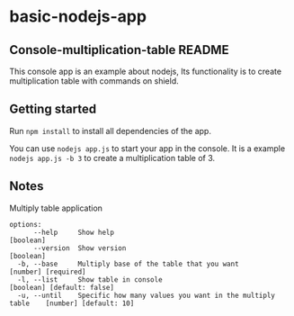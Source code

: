 # basic-nodejs-app

## Console-multiplication-table README

This console app is an example about nodejs, Its functionality is to create multiplication table with commands on shield.

## Getting started

Run `npm install` to install all dependencies of the app.

You can use `nodejs app.js` to start your app in the console. It is a example `nodejs app.js -b 3` to create a multiplication table of 3.

## Notes

Multiply table application

```text
options:
      --help     Show help                                                  [boolean]
      --version  Show version                                               [boolean]
  -b, --base     Multiply base of the table that you want                   [number] [required]
  -l, --list     Show table in console                                      [boolean] [default: false]
  -u, --until    Specific how many values you want in the multiply table    [number] [default: 10]
```
